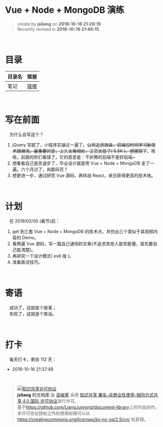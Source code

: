 Vue + Node + MongoDB 演练
===

> create by **jsliang** on **2018-10-16 21:26:19**  
> Recently revised in **2018-10-16 21:46:15**

<br> 

# 目录

| 目录名 | 链接 |
| --- | --- |
| 笔记 | [链接](./note.md) |

<br>

# 写在前面

&emsp;为什么会写这个？  

1. jQuery 写腻了，小程序实操过一遍了。~~公司追求效益，前端没时间学习新技术跟潮流。最重要的是，上头太难相处，工资太低了( 5.5K )，想挪窝了~~。咳咳，前面的你们看错了，它的意思是：不折腾的前端不是好前端~
2. 想看看自己是否退步了，毕业设计就是用 Vue + Node + MongoDB 走了一遍。六个月过了，尚能码否？
3. 想更进一步，通过研究 Vue 源码，再转战 React，来日获得更高的技术栈。

<br>

# 计划

&emsp;在 2019/02/05 (春节)前：

1. get 到三套 Vue + Node + MongoDB 的技术点，并仿出三个类似于其视频内容的 Demo。
2. 看两遍 Vue 源码，写一篇自己通彻的文章(不追求其他人是否能懂，首先要自己能清楚)。
3. 再研究一下设计模式( es6 版 )。
4. 准备面试技巧。

<br>

# 寄语

&emsp;成功了，这就是个故事；  
&emsp;失败了，这就是个笑话。

<br>

# 打卡

&emsp;每天打卡，剩余 112 天：

* 2018-10-16 21:37:48

<br>

> <a rel="license" href="http://creativecommons.org/licenses/by-nc-sa/4.0/"><img alt="知识共享许可协议" style="border-width:0" src="https://i.creativecommons.org/l/by-nc-sa/4.0/88x31.png" /></a><br /><a xmlns:dct="http://purl.org/dc/terms/" property="dct:title">**jsliang** 的文档库</a> 由 <a xmlns:cc="http://creativecommons.org/ns#" href="https://github.com/LiangJunrong/document-library" property="cc:attributionName" rel="cc:attributionURL">梁峻荣</a> 采用 <a rel="license" href="http://creativecommons.org/licenses/by-nc-sa/4.0/">知识共享 署名-非商业性使用-相同方式共享 4.0 国际 许可协议</a>进行许可。<br />基于<a xmlns:dct="http://purl.org/dc/terms/" href="https://github.com/LiangJunrong/document-library" rel="dct:source">https://github.com/LiangJunrong/document-library</a>上的作品创作。<br />本许可协议授权之外的使用权限可以从 <a xmlns:cc="http://creativecommons.org/ns#" href="https://creativecommons.org/licenses/by-nc-sa/2.5/cn/" rel="cc:morePermissions">https://creativecommons.org/licenses/by-nc-sa/2.5/cn/</a> 处获得。